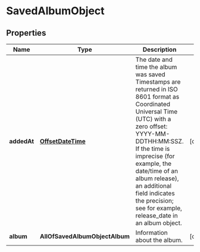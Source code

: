 # SavedAlbumObject

## Properties
Name | Type | Description | Notes
------------ | ------------- | ------------- | -------------
**addedAt** | [**OffsetDateTime**](OffsetDateTime.md) | The date and time the album was saved Timestamps are returned in ISO 8601 format as Coordinated Universal Time (UTC) with a zero offset: YYYY-MM-DDTHH:MM:SSZ. If the time is imprecise (for example, the date/time of an album release), an additional field indicates the precision; see for example, release_date in an album object.  |  [optional]
**album** | **AllOfSavedAlbumObjectAlbum** | Information about the album. |  [optional]
